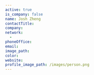 ```yaml
---
active: true
is_company: false
name: Josh Zheng
contactTitle:
company:
network:
  -
phoneOffice:
email:
image_path:
color:
website:
profile_image_path: /images/person.png
---
```

